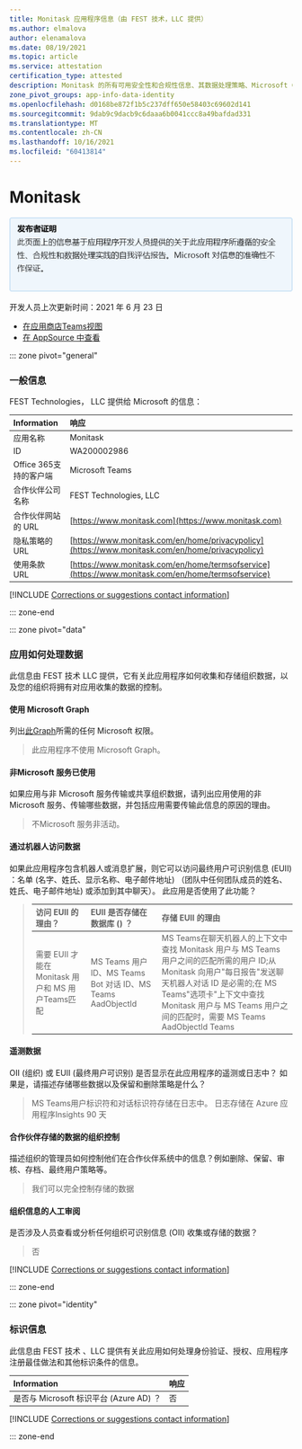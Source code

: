 ```yaml
---
title: Monitask 应用程序信息（由 FEST 技术，LLC 提供）
ms.author: elmalova
author: elenamalova
ms.date: 08/19/2021
ms.topic: article
ms.service: attestation
certification_type: attested
description: Monitask 的所有可用安全性和合规性信息、其数据处理策略、Microsoft Cloud App Security应用程序目录信息以及 CSA STAR 注册表中的安全/合规性信息。
zone_pivot_groups: app-info-data-identity
ms.openlocfilehash: d0168be872f1b5c237dff650e58403c69602d141
ms.sourcegitcommit: 9dab9c9dacb9c6daaa6b0041ccc8a49bafdad331
ms.translationtype: MT
ms.contentlocale: zh-CN
ms.lasthandoff: 10/16/2021
ms.locfileid: "60413814"
---
```

# <a name="monitask"></a>Monitask

<p></p>
<img alt="Publisher Attestation: The information on this page is based on a self-assessment report provided by the app developer on the security, compliance, and data handling practices followed by this app. Microsoft makes no guarantees regarding the accuracy of the information." src="../media/attested.png" width="650" />
<p>开发人员上次更新时间：2021 年 6 月 23 日</p>

* <a href="https://teams.microsoft.com/l/app/0b49493f-fc40-49e1-9e3b-6515588af2b5" target="_blank">在应用商店Teams视图</a>
* <a href="https://appsource.microsoft.com/product/office/WA200002986" target="_blank">在 AppSource 中查看</a>

::: zone pivot="general"

### <a name="general-information"></a>一般信息

FEST Technologies， LLC 提供给 Microsoft 的信息：

| **Information** | **响应** |
|:----------------|:-------------|
| 应用名称 | Monitask |
| ID | WA200002986 |
| Office 365支持的客户端 | Microsoft Teams |
| 合作伙伴公司名称 | FEST Technologies, LLC |
| 合作伙伴网站的 URL | [https://www.monitask.com](https://www.monitask.com) |
| 隐私策略的 URL | [https://www.monitask.com/en/home/privacypolicy](https://www.monitask.com/en/home/privacypolicy) |
| 使用条款 URL | [https://www.monitask.com/en/home/termsofservice](https://www.monitask.com/en/home/termsofservice) |

 [!INCLUDE [Corrections or suggestions contact information](../includes/corrections-or-suggestions.md)]

::: zone-end

::: zone pivot="data"

### <a name="how-the-app-handles-data"></a>应用如何处理数据

此信息由 FEST 技术 LLC 提供，它有关此应用程序如何收集和存储组织数据，以及您的组织将拥有对应用收集的数据的控制。

#### <a name="data-access-using-microsoft-graph"></a>使用 Microsoft Graph

列出[此Graph](https://docs.microsoft.com/graph/permissions-reference)所需的任何 Microsoft 权限。

>此应用程序不使用 Microsoft Graph。


#### <a name="non-microsoft-services-used"></a>非Microsoft 服务已使用

如果应用与非 Microsoft 服务传输或共享组织数据，请列出应用使用的非 Microsoft 服务、传输哪些数据，并包括应用需要传输此信息的原因的理由。

>不Microsoft 服务非活动。

#### <a name="data-access-via-bots"></a>通过机器人访问数据

如果此应用程序包含机器人或消息扩展，则它可以访问最终用户可识别信息 (EUII) ：名单 (名字、姓氏、显示名称、电子邮件地址) （团队中任何团队成员的姓名、姓氏、电子邮件地址) 或添加到其中聊天）。 此应用是否使用了此功能？

>| **访问 EUII 的理由？**  | **EUII 是否存储在数据库 () ？** | **存储 EUII 的理由** |
>|:---------------------------------------|:-----------------------------------|:------------------------------------|
>| 需要 EUII 才能在 Monitask 用户和 MS 用户Teams匹配 | MS Teams 用户 ID、MS Teams Bot 对话 ID、MS Teams AadObjectId | MS Teams在聊天机器人的上下文中查找 Monitask 用户与 MS Teams 用户之间的匹配所需的用户 ID;从 Monitask 向用户"每日报告"发送聊天机器人对话 ID 是必需的;在 MS Teams"选项卡"上下文中查找 Monitask 用户与 MS Teams 用户之间的匹配时，需要 MS Teams AadObjectId Teams  |


#### <a name="telemetry-data"></a>遥测数据

OII (组织) 或 EUII (最终用户可识别) 是否显示在此应用程序的遥测或日志中？ 如果是，请描述存储哪些数据以及保留和删除策略是什么？

>MS Teams用户标识符和对话标识符存储在日志中。 日志存储在 Azure 应用程序Insights 90 天

#### <a name="organizational-controls-for-data-stored-by-partner"></a>合作伙伴存储的数据的组织控制

描述组织的管理员如何控制他们在合作伙伴系统中的信息？例如删除、保留、审核、存档、最终用户策略等。

>我们可以完全控制存储的数据

#### <a name="human-review-of-organizational-information"></a>组织信息的人工审阅

是否涉及人员查看或分析任何组织可识别信息 (OII) 收集或存储的数据？

>否

[!INCLUDE [Corrections or suggestions contact information](../includes/corrections-or-suggestions.md)]

::: zone-end


::: zone pivot="identity"

### <a name="identity-information"></a>标识信息

此信息由 FEST 技术 、LLC 提供有关此应用如何处理身份验证、授权、应用程序注册最佳做法和其他标识条件的信息。

| **Information** | **响应** |
|:----------------|:-------------|
| 是否与 Microsoft 标识平台 (Azure AD) ？  | 否 |

[!INCLUDE [Corrections or suggestions contact information](../includes/corrections-or-suggestions.md)]

::: zone-end

